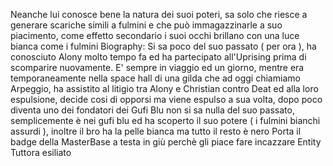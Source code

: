 Neanche lui conosce bene la natura dei suoi poteri, sa solo che riesce a generare scariche simili a fulmini e che può immagazzinarle a suo piacimento, come effetto secondario i suoi occhi brillano con una luce bianca come i fulmini Biography: Si sa poco del suo passato ( per ora ), ha conosciuto Alony molto tempo fa ed ha partecipato all'Uprising prima di scomparire nuovamente. E' sempre in viaggio ed un giorno, mentre era temporaneamente nella space hall di una gilda che ad oggi chiamiamo Arpeggio, ha assistito al litigio tra Alony e Christian contro Deat ed alla loro espulsione, decide cosi di opporsi ma viene espulso a sua volta, dopo poco diventa uno dei fondatori dei Gufi Blu
non si sa nulla del suo passato, semplicemente è nei gufi blu ed ha scoperto il suo potere ( i fulmini bianchi assurdi ), inoltre il bro ha la pelle bianca ma tutto il resto è nero
Porta il badge della MasterBase a testa in giù perchè gli piace fare incazzare Entity
Tuttora esiliato